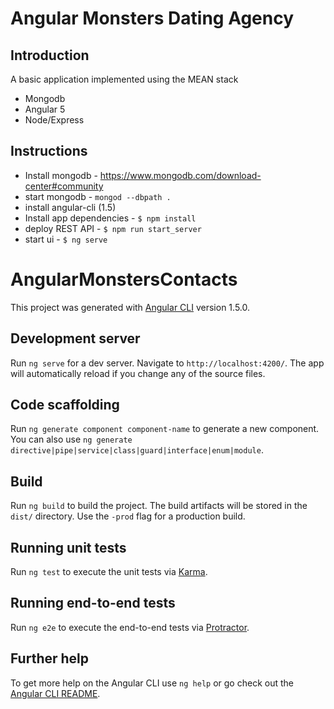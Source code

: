 # Angular Monsters Dating Agency
## Introduction
A basic application implemented using the MEAN stack 
 - Mongodb
 - Angular 5
 - Node/Express
  
## Instructions
- Install mongodb - https://www.mongodb.com/download-center#community
- start mongodb - `mongod --dbpath .`
- install angular-cli (1.5)
- Install app dependencies - `$ npm install`
- deploy REST API - `$ npm run start_server`
- start ui - `$ ng serve`


# AngularMonstersContacts

This project was generated with [Angular CLI](https://github.com/angular/angular-cli) version 1.5.0.

## Development server

Run `ng serve` for a dev server. Navigate to `http://localhost:4200/`. The app will automatically reload if you change any of the source files.

## Code scaffolding

Run `ng generate component component-name` to generate a new component. You can also use `ng generate directive|pipe|service|class|guard|interface|enum|module`.

## Build

Run `ng build` to build the project. The build artifacts will be stored in the `dist/` directory. Use the `-prod` flag for a production build.

## Running unit tests

Run `ng test` to execute the unit tests via [Karma](https://karma-runner.github.io).

## Running end-to-end tests

Run `ng e2e` to execute the end-to-end tests via [Protractor](http://www.protractortest.org/).

## Further help

To get more help on the Angular CLI use `ng help` or go check out the [Angular CLI README](https://github.com/angular/angular-cli/blob/master/README.md).
